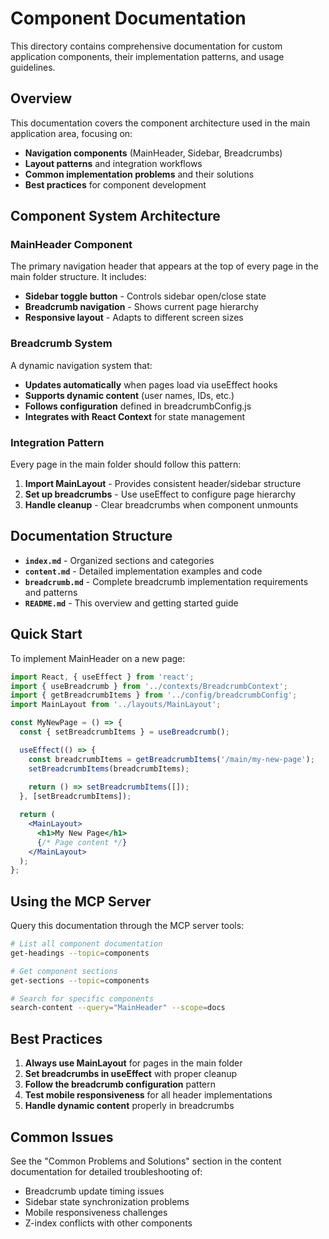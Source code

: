 # Component Documentation

This directory contains comprehensive documentation for custom application components, their implementation patterns, and usage guidelines.

## Overview

This documentation covers the component architecture used in the main application area, focusing on:

- **Navigation components** (MainHeader, Sidebar, Breadcrumbs)
- **Layout patterns** and integration workflows  
- **Common implementation problems** and their solutions
- **Best practices** for component development

## Component System Architecture

### MainHeader Component
The primary navigation header that appears at the top of every page in the main folder structure. It includes:

- **Sidebar toggle button** - Controls sidebar open/close state
- **Breadcrumb navigation** - Shows current page hierarchy  
- **Responsive layout** - Adapts to different screen sizes

### Breadcrumb System
A dynamic navigation system that:

- **Updates automatically** when pages load via useEffect hooks
- **Supports dynamic content** (user names, IDs, etc.)
- **Follows configuration** defined in breadcrumbConfig.js
- **Integrates with React Context** for state management

### Integration Pattern
Every page in the main folder should follow this pattern:

1. **Import MainLayout** - Provides consistent header/sidebar structure
2. **Set up breadcrumbs** - Use useEffect to configure page hierarchy
3. **Handle cleanup** - Clear breadcrumbs when component unmounts

## Documentation Structure

- **`index.md`** - Organized sections and categories
- **`content.md`** - Detailed implementation examples and code
- **`breadcrumb.md`** - Complete breadcrumb implementation requirements and patterns
- **`README.md`** - This overview and getting started guide

## Quick Start

To implement MainHeader on a new page:

```jsx
import React, { useEffect } from 'react';
import { useBreadcrumb } from '../contexts/BreadcrumbContext';
import { getBreadcrumbItems } from '../config/breadcrumbConfig';
import MainLayout from '../layouts/MainLayout';

const MyNewPage = () => {
  const { setBreadcrumbItems } = useBreadcrumb();

  useEffect(() => {
    const breadcrumbItems = getBreadcrumbItems('/main/my-new-page');
    setBreadcrumbItems(breadcrumbItems);
    
    return () => setBreadcrumbItems([]);
  }, [setBreadcrumbItems]);

  return (
    <MainLayout>
      <h1>My New Page</h1>
      {/* Page content */}
    </MainLayout>
  );
};
```

## Using the MCP Server

Query this documentation through the MCP server tools:

```bash
# List all component documentation
get-headings --topic=components

# Get component sections  
get-sections --topic=components

# Search for specific components
search-content --query="MainHeader" --scope=docs
```

## Best Practices

1. **Always use MainLayout** for pages in the main folder
2. **Set breadcrumbs in useEffect** with proper cleanup
3. **Follow the breadcrumb configuration** pattern
4. **Test mobile responsiveness** for all header implementations
5. **Handle dynamic content** properly in breadcrumbs

## Common Issues

See the "Common Problems and Solutions" section in the content documentation for detailed troubleshooting of:

- Breadcrumb update timing issues
- Sidebar state synchronization problems  
- Mobile responsiveness challenges
- Z-index conflicts with other components
